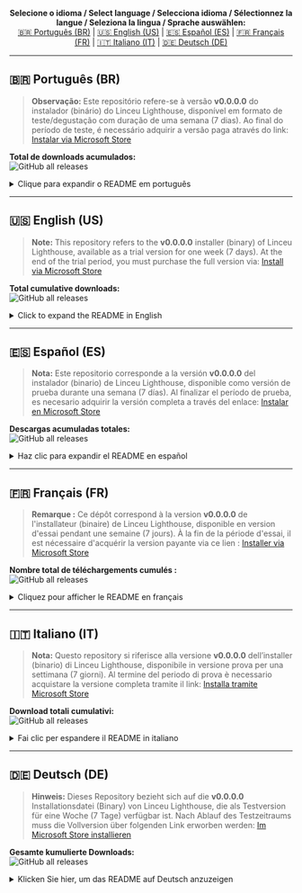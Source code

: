 <!-- Multilanguage README.md for Linceu_Lighthouse -->

<p align="center">
  <b>Selecione o idioma / Select language / Selecciona idioma / Sélectionnez la langue / Seleziona la lingua / Sprache auswählen:</b><br>
  <a href="#ptbr">🇧🇷 Português (BR)</a> |
  <a href="#enus">🇺🇸 English (US)</a> |
  <a href="#eses">🇪🇸 Español (ES)</a> |
  <a href="#frfr">🇫🇷 Français (FR)</a> |
  <a href="#itit">🇮🇹 Italiano (IT)</a> |
  <a href="#dede">🇩🇪 Deutsch (DE)</a>
</p>

---

<h2 id="ptbr">🇧🇷 Português (BR)</h2>

> **Observação:** Este repositório refere-se à versão **v0.0.0.0** do instalador (binário) do Linceu Lighthouse, disponível em formato de teste/degustação com duração de uma semana (7 dias). Ao final do período de teste, é necessário adquirir a versão paga através do link: [Instalar via Microsoft Store](https://apps.microsoft.com/detail/9NN8Z5Z700TM)

**Total de downloads acumulados:**  
![GitHub all releases](https://img.shields.io/github/downloads/fernandoncidade/Linceu_Lighthouse/total?label=Downloads%20totais%20(Linceu%20Lighthouse))

<details>
<summary>Clique para expandir o README em português</summary>

<p align="center">
  <img src="https://github.com/fernandoncidade/Linceu_Lighthouse/blob/main/assets/LISTAGEM/Portugues/Captura%20de%20tela%202025-08-04%20040204.png" alt="Linceu Lighthouse - Português" width="320">
  <img src="https://github.com/fernandoncidade/Linceu_Lighthouse/blob/main/assets/LISTAGEM/Portugues/Captura%20de%20tela%202025-08-04%20040254.png" alt="Linceu Lighthouse - Português" width="320">
  <img src="https://github.com/fernandoncidade/Linceu_Lighthouse/blob/main/assets/LISTAGEM/Portugues/Captura%20de%20tela%202025-08-04%20042554.png" alt="Linceu Lighthouse - Português" width="320">
  <img src="https://github.com/fernandoncidade/Linceu_Lighthouse/blob/main/assets/LISTAGEM/Portugues/Captura%20de%20tela%202025-08-04%20042731.png" alt="Linceu Lighthouse - Português" width="320">
  <img src="https://github.com/fernandoncidade/Linceu_Lighthouse/blob/main/assets/LISTAGEM/Portugues/Captura%20de%20tela%202025-08-04%20042821.png" alt="Linceu Lighthouse - Português" width="320">
  <img src="https://github.com/fernandoncidade/Linceu_Lighthouse/blob/main/assets/LISTAGEM/Portugues/Captura%20de%20tela%202025-08-04%20042900.png" alt="Linceu Lighthouse - Português" width="320">
</p>

Projeto: LINCEU LIGHTHOUSE  
Versão: v0.0.0.0  
Autores: Fernando Nillsson Cidade  

Descrição: Visibilidade e Controle sobre Seus Arquivos

Linceu Lighthouse é uma ferramenta de monitoramento que aplica os princípios de Integridade de Arquivos (File Integrity Monitoring - FIM) para fornecer um registro detalhado e transparente de todas as atividades em seus diretórios mais importantes.

Em vez de interpretar a intenção por trás de uma mudança, seu foco é registrar factualmente cada operação—criação, modificação, exclusão e renomeação — dando a você controle e conhecimento total sobre o que acontece.

Principais Casos de Uso

O Linceu Lighthouse oferece a visibilidade necessária para diversos cenários práticos:

- Auditoria de Atividades em Pastas: Ideal para ambientes onde múltiplos usuários ou processos acessam os mesmos diretórios. Saiba exatamente quando um arquivo foi modificado, quem o renomeou ou por que um documento foi excluído.
- Controle de Versões e Projetos: Monitore pastas de projetos para entender o fluxo de trabalho. Veja o histórico de alterações em códigos-fonte, documentos de design ou outros materiais, ajudando a evitar perdas acidentais ou alterações não autorizadas.
- Organização e Limpeza de Arquivos: Identifique arquivos temporários, duplicados ou que não são modificados há muito tempo. Use os relatórios para tomar decisões informadas sobre o que arquivar, mover ou excluir, mantendo seus diretórios enxutos e organizados.
- Investigação de Eventos Específicos: Se um arquivo importante desaparece ou um projeto para de funcionar, o Linceu Lighthouse fornece o histórico cronológico de eventos para ajudar você a rastrear a causa raiz do problema.

Como o Linceu Lighthouse Funciona?

O processo é direto e focado em fornecer dados claros para sua análise:

1. Estabelecimento da Linha de Base (Baseline): Ao iniciar o monitoramento de um diretório, o Linceu Lighthouse realiza um escaneamento completo para criar um "snapshot" inicial do estado de todos os arquivos e pastas.
2. Monitoramento Contínuo: A partir da linha de base, a ferramenta monitora em tempo real e registra cada evento de criação, modificação, exclusão, movimentação ou renomeação que ocorre no diretório.
3. Análise e Relatório: Qualquer desvio da linha de base é imediatamente listado na interface gráfica. A partir daí, você tem total poder para analisar o que aconteceu, utilizando as ferramentas que o software oferece.

Ferramentas de Análise à sua Disposição

Para transformar o grande volume de dados de monitoramento em informação útil, o Linceu Lighthouse oferece:

- Filtros Avançados: Não se perca em meio a milhares de eventos. Isole rapidamente o que importa, filtrando por tipo de operação (ex: ver apenas arquivos excluídos), por data, por extensão (.docx, .jpg), ou por usuário.
- Visualização de Estatísticas: Transforme dados brutos em insights visuais. Com gráficos intuitivos, você pode entender padrões de atividade, como os horários de pico de modificações, os tipos de arquivos mais alterados, e muito mais.
- Exportação Flexível de Dados: Crie um registro permanente e auditável. Exporte os logs de monitoramento para diversos formatos (Excel, CSV, JSON, XML), seja para arquivamento, para compartilhar com sua equipe, ou para importar em outros sistemas.

---

MANUAL DE UTILIZAÇÃO RÁPIDO:

Como usar:
1. Execute o aplicativo para iniciar a interface gráfica.
2. Selecione um diretório para monitorar.
3. Utilize os botões e menus para iniciar/parar o monitoramento, aplicar filtros, exportar dados e visualizar estatísticas.

MANUAL DE UTILIZAÇÃO DETALHADO:

Requisitos do Sistema:
    - Sistema Operacional: Windows 10 ou superior.

Instalação:
    - Instale o arquivo executável do programa, siga as instruções do instalador e execute o programa.

Configuração Inicial:
    - A interface será exibida com a tabela de monitoramento vazia.
    - O idioma padrão será selecionado de acordo com a configuração do sistema.
    - Observe a barra lateral esquerda para acessar as funções principais.

Monitoramento de Diretórios:
    1. Selecionar um Diretório:
       - Clique no botão "Selecionar Diretório" ou selecione "Arquivo → Selecionar Diretório"
       - O caminho do diretório selecionado será exibido acima da tabela

    2. Iniciar/Parar Monitoramento:
       - Clique no botão "Iniciar/Parar" ou selecione "Arquivo → Iniciar/Parar"
       - Um escaneamento inicial do diretório será realizado com barra de progresso
       - Para interromper o monitoramento, clique novamente no mesmo botão

Interface Principal:
    - Barra de Menu: Acesso a todas as funções do programa
    - Barra Lateral: Botões de ações rápidas
    - Rótulo de Diretório: Exibe o diretório monitorado
    - Rótulo de Resultado: Mostra o status atual da operação
    - Tabela de Dados: Exibe todos os eventos de monitoramento
    - Barra de Progresso: Visível durante operações de longa duração

    Campos padrão da tabela:
    - Tipo de Operação: Adicionado, Excluído, Modificado, Renomeado ou Movido
    - Nome: Nome do arquivo
    - Diretório Anterior: Local original do arquivo (quando aplicável)
    - Diretório Atual: Local atual do arquivo
    - Data de Criação: Data em que o arquivo foi criado
    - Data de Modificação: Data da última modificação
    - Tipo: Tipo/extensão do arquivo

Filtros e Pesquisa:
    1. Filtros Rápidos:
       - No menu "Configurações → Filtros", marque/desmarque tipos de operações
         (Movido, Renomeado, Adicionado, Excluído, Modificado)

    2. Filtros Avançados:
       - Acesse "Configurações → Filtros → Filtros Avançados"
       - Filtro de Operação: Selecione tipos de operações a visualizar
       - Pesquisa: Busca por texto em nome e diretórios
       - Filtro por Extensão: Filtre por tipos específicos de arquivo
       - Filtro de Data: Defina o período para os eventos
       - Use o botão de calendário para seleção de datas
       - "Limpar Filtros" reseta todas as configurações

Visualização de Estatísticas:
    - Acesse pelo botão "Estatísticas" ou "Arquivo → Estatísticas"
    - Gráficos disponíveis:
      * Distribuição de Operações: Proporção de cada tipo de operação
      * Top 10 Tipos de Arquivo: Tipos de arquivo mais comuns
      * Timeline de Operações: Linha do tempo de eventos
      * Mapa de Árvore: Visualização de tamanho por tipos
      * Distribuição por Hora: Horários com mais operações
      * Análise de Pareto: Frequência e percentual acumulado
      * Operações por Dia: Operações agrupadas por data
    - Salvar gráficos: Clique em "Salvar Todos" e selecione destino

Exportação de Dados:
    - Clique em "Salvar Como" ou "Arquivo → Salvar Como"
    - Formatos disponíveis:
      * Excel (.xlsx)
      * CSV (.csv)
      * Texto (.txt)
      * JSON (.json)
      * XML (.xml)
      * Banco de Dados (.db)
    - Para exportações futuras do mesmo conjunto, use "Arquivo → Salvar"

Configuração de Colunas:
    - Acesse "Configurações → Configurar Colunas"
    - Marque/desmarque colunas desejadas na tabela:
      (Tipo de Operação, Nome, Diretório Anterior, Diretório Atual, etc.)
    - Alterações são aplicadas imediatamente
    - Restauração padrão: "Configurações → Configurar Colunas → Resetar Colunas"

Alteração de Idioma:
    - Acesse "Opções → Idioma" e selecione o idioma desejado
    - O programa será reiniciado com o novo idioma após confirmação

Resolução de Problemas:
    1. Monitoramento não inicia:
        - Verifique permissões de acesso ao diretório
        - Certifique-se que não há outro programa monitorando o mesmo diretório
        - Reinicie o aplicativo

    2. Eventos não aparecem:
        - Verifique se o monitoramento está ativo
        - Confira se os filtros não estão ocultando eventos
        - Teste modificando um arquivo manualmente

    3. Alto consumo de recursos:
        - Evite monitorar diretórios de sistema ou com milhares de arquivos
        - Monitore subdiretórios específicos em vez de diretórios raiz

    4. Erros nas estatísticas:
        - Certifique-se que há eventos suficientes para gerar gráficos
        - Verifique se todas as bibliotecas estão corretamente instaladas

Autores:
- Fernando Nillsson Cidade

</details>

---

<h2 id="enus">🇺🇸 English (US)</h2>

> **Note:** This repository refers to the **v0.0.0.0** installer (binary) of Linceu Lighthouse, available as a trial version for one week (7 days). At the end of the trial period, you must purchase the full version via: [Install via Microsoft Store](https://apps.microsoft.com/detail/9NN8Z5Z700TM)

**Total cumulative downloads:**  
![GitHub all releases](https://img.shields.io/github/downloads/fernandoncidade/Linceu_Lighthouse/total?label=Total%20Downloads%20(Linceu%20Lighthouse))

<details>
<summary>Click to expand the README in English</summary>

<p align="center">
  <img src="https://github.com/fernandoncidade/Linceu_Lighthouse/blob/main/assets/LISTAGEM/Ingles/Captura%20de%20tela%202025-08-04%20004933.png" alt="Linceu Lighthouse - English" width="320">
  <img src="https://github.com/fernandoncidade/Linceu_Lighthouse/blob/main/assets/LISTAGEM/Ingles/Captura%20de%20tela%202025-08-04%20005555.png" alt="Linceu Lighthouse - English" width="320">
  <img src="https://github.com/fernandoncidade/Linceu_Lighthouse/blob/main/assets/LISTAGEM/Ingles/Captura%20de%20tela%202025-08-04%20005741.png" alt="Linceu Lighthouse - English" width="320">
  <img src="https://github.com/fernandoncidade/Linceu_Lighthouse/blob/main/assets/LISTAGEM/Ingles/Captura%20de%20tela%202025-08-04%20010015.png" alt="Linceu Lighthouse - English" width="320">
  <img src="https://github.com/fernandoncidade/Linceu_Lighthouse/blob/main/assets/LISTAGEM/Ingles/Captura%20de%20tela%202025-08-04%20010046.png" alt="Linceu Lighthouse - English" width="320">
  <img src="https://github.com/fernandoncidade/Linceu_Lighthouse/blob/main/assets/LISTAGEM/Ingles/Captura%20de%20tela%202025-08-04%20010135.png" alt="Linceu Lighthouse - English" width="320">
</p>

Project: LINCEU LIGHTHOUSE  
Version: v0.0.0.0  
Authors: Fernando Nillsson Cidade  

Description: Visibility and Control Over Your Files

Linceu Lighthouse is a monitoring tool that applies the principles of File Integrity Monitoring (FIM) to provide a detailed and transparent log of all activities in your most important directories.

Instead of interpreting the intent behind a change, its focus is to factually record every operation—creation, modification, deletion, and renaming—giving you total control and knowledge of what happens.

Main Use Cases

Linceu Lighthouse provides the necessary visibility for various practical scenarios:

- Auditing Folder Activities: Ideal for environments where multiple users or processes access the same directories. Know exactly when a file was modified, who renamed it, or why a document was deleted.
- Version and Project Control: Monitor project folders to understand the workflow. View the history of changes in source code, design documents, or other materials, helping to prevent accidental losses or unauthorized changes.
- File Organization and Cleanup: Identify temporary, duplicate, or long-unmodified files. Use the reports to make informed decisions about what to archive, move, or delete, keeping your directories lean and organized.
- Investigating Specific Events: If an important file disappears or a project stops working, Linceu Lighthouse provides a chronological history of events to help you trace the root cause of the problem.

How Linceu Lighthouse Works

The process is straightforward and focused on providing clear data for your analysis:

1. Establishing the Baseline: When starting to monitor a directory, Linceu Lighthouse performs a full scan to create an initial "snapshot," or baseline, of the state of all files and folders.
2. Continuous Monitoring: From the baseline, the tool monitors in real-time and records every creation, modification, deletion, move, or renaming event that occurs in the directory.
3. Analysis and Reporting: Any deviation from the baseline is immediately listed in the graphical interface. From there, you have full power to analyze what happened, using the tools the software offers.

Analysis Tools at Your Disposal

To transform the large volume of monitoring data into useful information, Linceu Lighthouse offers:

- Advanced Filters: Don't get lost among thousands of events. Quickly isolate what matters by filtering by operation type (e.g., view only deleted files), by date, by extension (.docx, .jpg), or by user.
- Statistics Visualization: Turn raw data into visual insights. With intuitive charts, you can understand activity patterns, such as peak modification times, the most frequently changed file types, and more.
- Flexible Data Export: Create a permanent and auditable record. Export monitoring logs to various formats (Excel, CSV, JSON, XML), whether for archiving, sharing with your team, or importing into other systems.

---

QUICK USE MANUAL:

How to use:
1. Run the application to start the graphical interface.
2. Select a directory to monitor.
3. Use the buttons and menus to start/stop monitoring, apply filters, export data, and view statistics.

DETAILED USER MANUAL:

System Requirements:
    - Operating System: Windows 10 or higher.

Installation:
    - Install the program's executable file, follow the installer's instructions, and run the program.

Initial Setup:
    - The interface will be displayed with an empty monitoring table.
    - The default language will be selected according to the system settings.
    - Note the left sidebar to access the main functions.

Directory Monitoring:
    1. Select a Directory:
       - Click the "Select Directory" button or select "File → Select Directory"
       - The path of the selected directory will be displayed above the table

    2. Start/Stop Monitoring:
       - Click the "Start/Stop" button or select "File → Start/Stop"
       - An initial scan of the directory will be performed with a progress bar
       - To stop monitoring, click the same button again

Main Interface:
    - Menu Bar: Access to all program functions
    - Sidebar: Quick action buttons
    - Directory Label: Displays the monitored directory
    - Result Label: Shows the current status of the operation
    - Data Table: Displays all monitoring events
    - Progress Bar: Visible during long-running operations

    Default table fields:
    - Operation Type: Added, Deleted, Modified, Renamed, or Moved
    - Name: File name
    - Previous Directory: Original location of the file (when applicable)
    - Current Directory: Current location of the file
    - Creation Date: Date the file was created
    - Modification Date: Date of the last modification
    - Type: File type/extension

Filters and Search:
    1. Quick Filters:
       - In the "Settings → Filters" menu, check/uncheck operation types
         (Moved, Renamed, Added, Deleted, Modified)

    2. Advanced Filters:
       - Access "Settings → Filters → Advanced Filters"
       - Operation Filter: Select operation types to view
       - Search: Search for text in names and directories
       - Extension Filter: Filter by specific file types
       - Date Filter: Define the period for events
       - Use the calendar button for date selection
       - "Clear Filters" resets all settings

Statistics Visualization:
    - Access via the "Statistics" button or "File → Statistics"
    - Available charts:
      * Operation Distribution: Proportion of each operation type
      * Top 10 File Types: Most common file types
      * Operation Timeline: Timeline of events
      * Tree Map: Size visualization by types
      * Distribution by Hour: Times with the most operations
      * Pareto Analysis: Frequency and cumulative percentage
      * Operations by Day: Operations grouped by date
    - Save charts: Click "Save All" and select a destination

Data Export:
    - Click "Save As" or "File → Save As"
    - Available formats:
      * Excel (.xlsx)
      * CSV (.csv)
      * Text (.txt)
      * JSON (.json)
      * XML (.xml)
      * Database (.db)
    - For future exports of the same set, use "File → Save"

Column Configuration:
    - Access "Settings → Configure Columns"
    - Check/uncheck desired columns in the table:
      (Operation Type, Name, Previous Directory, Current Directory, etc.)
    - Changes are applied immediately
    - Default restoration: "Settings → Configure Columns → Reset Columns"

Language Change:
    - Access "Options → Language" and select the desired language
    - The program will restart with the new language after confirmation

Troubleshooting:
    1. Monitoring does not start:
        - Check directory access permissions
        - Make sure no other program is monitoring the same directory
        - Restart the application

    2. Events do not appear:
        - Check if monitoring is active
        - Check if filters are not hiding events
        - Test by manually modifying a file

    3. High resource consumption:
        - Avoid monitoring system directories or those with thousands of files
        - Monitor specific subdirectories instead of root directories

    4. Errors in statistics:
        - Ensure there are enough events to generate charts
        - Check if all libraries are correctly installed

Authors:
- Fernando Nillsson Cidade

</details>

---

<h2 id="eses">🇪🇸 Español (ES)</h2>

> **Nota:** Este repositorio corresponde a la versión **v0.0.0.0** del instalador (binario) de Linceu Lighthouse, disponible como versión de prueba durante una semana (7 días). Al finalizar el período de prueba, es necesario adquirir la versión completa a través del enlace: [Instalar en Microsoft Store](https://apps.microsoft.com/detail/9NN8Z5Z700TM)

**Descargas acumuladas totales:**  
![GitHub all releases](https://img.shields.io/github/downloads/fernandoncidade/Linceu_Lighthouse/total?label=Descargas%20totales%20(Linceu%20Lighthouse))

<details>
<summary>Haz clic para expandir el README en español</summary>

<p align="center">
  <img src="https://github.com/fernandoncidade/Linceu_Lighthouse/blob/main/assets/LISTAGEM/Espanhol/Captura%20de%20tela%202025-08-04%20040431.png" alt="Linceu Lighthouse - Español" width="320">
  <img src="https://github.com/fernandoncidade/Linceu_Lighthouse/blob/main/assets/LISTAGEM/Espanhol/Captura%20de%20tela%202025-08-04%20040505.png" alt="Linceu Lighthouse - Español" width="320">
  <img src="https://github.com/fernandoncidade/Linceu_Lighthouse/blob/main/assets/LISTAGEM/Espanhol/Captura%20de%20tela%202025-08-04%20042253.png" alt="Linceu Lighthouse - Español" width="320">
  <img src="https://github.com/fernandoncidade/Linceu_Lighthouse/blob/main/assets/LISTAGEM/Espanhol/Captura%20de%20tela%202025-08-04%20043724.png" alt="Linceu Lighthouse - Español" width="320">
  <img src="https://github.com/fernandoncidade/Linceu_Lighthouse/blob/main/assets/LISTAGEM/Espanhol/Captura%20de%20tela%202025-08-04%20043749.png" alt="Linceu Lighthouse - Español" width="320">
  <img src="https://github.com/fernandoncidade/Linceu_Lighthouse/blob/main/assets/LISTAGEM/Espanhol/Captura%20de%20tela%202025-08-04%20043830.png" alt="Linceu Lighthouse - Español" width="320">
</p>

Proyecto: LINCEU LIGHTHOUSE  
Versión: v0.0.0.0  
Autores: Fernando Nillsson Cidade  

Descripción: Visibilidad y Control sobre Sus Archivos

Linceu Lighthouse es una herramienta de monitoreo que aplica los principios de Monitoreo de Integridad de Archivos (File Integrity Monitoring - FIM) para proporcionar un registro detallado y transparente de todas las actividades en sus directorios más importantes.

En lugar de interpretar la intención detrás de un cambio, su enfoque es registrar objetivamente cada operación—creación, modificación, eliminación y renombrado—, dándole control y conocimiento total sobre lo que sucede.

Principales Casos de Uso

Linceu Lighthouse ofrece la visibilidad necesaria para diversos escenarios prácticos:

- Auditoría de Actividades en Carpetas: Ideal para entornos donde múltiples usuarios o procesos acceden a los mismos directorios. Sepa exactamente cuándo se modificó un archivo, quién lo renombró o por qué se eliminó un documento.
- Control de Versiones y Proyectos: Monitoree carpetas de proyectos para entender el flujo de trabajo. Vea el historial de cambios en códigos fuente, documentos de diseño u otros materiales, ayudando a evitar pérdidas accidentales o cambios no autorizados.
- Organización y Limpieza de Archivos: Identifique archivos temporales, duplicados o que no se han modificado en mucho tiempo. Utilice los informes para tomar decisiones informadas sobre qué archivar, mover o eliminar, manteniendo sus directorios organizados.
- Investigación de Eventos Específicos: Si un archivo importante desaparece o un proyecto deja de funcionar, Linceu Lighthouse proporciona el historial cronológico de eventos para ayudarle a rastrear la causa raíz del problema.

¿Cómo Funciona Linceu Lighthouse?

El proceso es directo y se centra en proporcionar datos claros para su análisis:

1. Establecimiento de la Línea Base (Baseline): Al iniciar el monitoreo de un directorio, Linceu Lighthouse realiza un escaneo completo para crear una "instantánea" inicial, o línea base, del estado de todos los archivos y carpetas.
2. Monitoreo Continuo: A partir de la línea base, la herramienta monitorea en tiempo real y registra cada evento de creación, modificación, eliminación, movimiento o renombrado que ocurre en el directorio.
3. Análisis e Informe: Cualquier desviación de la línea base se lista inmediatamente en la interfaz gráfica. A partir de ahí, usted tiene todo el poder para analizar lo que sucedió, utilizando las herramientas que el software ofrece.

Herramientas de Análisis a su Disposición

Para transformar el gran volumen de datos de monitoreo en información útil, Linceu Lighthouse ofrece:

- Filtros Avanzados: No se pierda entre miles de eventos. Aísle rápidamente lo que importa filtrando por tipo de operación (ej: ver solo archivos eliminados), por fecha, por extensión (.docx, .jpg), o por usuario.
- Visualización de Estadísticas: Convierta datos brutos en insights visuales. Con gráficos intuitivos, puede comprender patrones de actividad, como las horas pico de modificaciones, los tipos de archivos más alterados, y más.
- Exportación Flexible de Datos: Cree un registro permanente y auditable. Exporte los registros de monitoreo a diversos formatos (Excel, CSV, JSON, XML), ya sea para archivar, compartir con su equipo, o importar en otros sistemas.

---

MANUAL DE USO RÁPIDO:

Cómo usar:
1. Ejecute la aplicación para iniciar la interfaz gráfica.
2. Seleccione un directorio para monitorear.
3. Utilice los botones y menús para iniciar/detener el monitoreo, aplicar filtros, exportar datos y ver estadísticas.

MANUAL DE USO DETALLADO:

Requisitos del Sistema:
    - Sistema Operativo: Windows 10 o superior.

Instalación:
    - Instale el archivo ejecutable del programa, siga las instrucciones del instalador y ejecute el programa.

Configuración Inicial:
    - La interfaz se mostrará con la tabla de monitoreo vacía.
    - El idioma predeterminado se seleccionará según la configuración del sistema.
    - Observe la barra lateral izquierda para acceder a las funciones principales.

Monitoreo de Directorios:
    1. Seleccionar un Directorio:
       - Haga clic en el botón "Seleccionar Directorio" o seleccione "Archivo → Seleccionar Directorio"
       - La ruta del directorio seleccionado se mostrará encima de la tabla

    2. Iniciar/Detener Monitoreo:
       - Haga clic en el botón "Iniciar/Detener" o seleccione "Archivo → Iniciar/Detener"
       - Se realizará un escaneo inicial del directorio con una barra de progreso
       - Para detener el monitoreo, haga clic nuevamente en el mismo botón

Interfaz Principal:
    - Barra de Menú: Acceso a todas las funciones del programa
    - Barra Lateral: Botones de acción rápida
    - Etiqueta de Directorio: Muestra el directorio monitoreado
    - Etiqueta de Resultado: Muestra el estado actual de la operación
    - Tabla de Datos: Muestra todos los eventos de monitoreo
    - Barra de Progreso: Visible durante operaciones de larga duración

    Campos predeterminados de la tabla:
    - Tipo de Operación: Agregado, Eliminado, Modificado, Renombrado o Movido
    - Nombre: Nombre del archivo
    - Directorio Anterior: Ubicación original del archivo (cuando corresponda)
    - Directorio Actual: Ubicación actual del archivo
    - Fecha de Creación: Fecha en que se creó el archivo
    - Fecha de Modificación: Fecha de la última modificación
    - Tipo: Tipo/extensión del archivo

Filtros y Búsqueda:
    1. Filtros Rápidos:
       - En el menú "Configuración → Filtros", marque/desmarque tipos de operaciones
         (Movido, Renombrado, Agregado, Eliminado, Modificado)

    2. Filtros Avanzados:
       - Acceda a "Configuración → Filtros → Filtros Avanzados"
       - Filtro de Operación: Seleccione tipos de operaciones a visualizar
       - Búsqueda: Busca texto en nombres y directorios
       - Filtro por Extensión: Filtre por tipos de archivo específicos
       - Filtro de Fecha: Defina el período para los eventos
       - Use el botón de calendario para la selección de fechas
       - "Limpiar Filtros" restablece todas las configuraciones

Visualización de Estadísticas:
    - Acceda mediante el botón "Estadísticas" o "Archivo → Estadísticas"
    - Gráficos disponibles:
      * Distribución de Operaciones: Proporción de cada tipo de operación
      * Top 10 Tipos de Archivo: Tipos de archivo más comunes
      * Línea de Tiempo de Operaciones: Cronología de eventos
      * Mapa de Árbol: Visualización de tamaño por tipos
      * Distribución por Hora: Horas con más operaciones
      * Análisis de Pareto: Frecuencia y porcentaje acumulado
      * Operaciones por Día: Operaciones agrupadas por fecha
    - Guardar gráficos: Haga clic en "Guardar Todos" y seleccione un destino

Exportación de Datos:
    - Haga clic en "Guardar Como" o "Archivo → Guardar Como"
    - Formatos disponibles:
      * Excel (.xlsx)
      * CSV (.csv)
      * Texto (.txt)
      * JSON (.json)
      * XML (.xml)
      * Base de Datos (.db)
    - Para futuras exportaciones del mismo conjunto, use "Archivo → Guardar"

Configuración de Columnas:
    - Acceda a "Configuración → Configurar Columnas"
    - Marque/desmarque las columnas deseadas en la tabla:
      (Tipo de Operación, Nombre, Directorio Anterior, Directorio Actual, etc.)
    - Los cambios se aplican de inmediato
    - Restauración predeterminada: "Configuración → Configurar Columnas → Restablecer Columnas"

Cambio de Idioma:
    - Acceda a "Opciones → Idioma" y seleccione el idioma deseado
    - El programa se reiniciará con el nuevo idioma después de la confirmación

Solución de Problemas:
    1. El monitoreo no se inicia:
        - Verifique los permisos de acceso al directorio
        - Asegúrese de que ningún otro programa esté monitoreando el mismo directorio
        - Reinicie la aplicación

    2. Los eventos no aparecen:
        - Verifique si el monitoreo está activo
        - Verifique si los filtros no están ocultando eventos
        - Pruebe modificando un archivo manualmente

    3. Alto consumo de recursos:
        - Evite monitorear directorios del sistema o con miles de archivos
        - Monitoree subdirectorios específicos en lugar de directorios raíz

    4. Errores en las estadísticas:
        - Asegúrese de que haya suficientes eventos para generar gráficos
        - Verifique si todas las bibliotecas están instaladas correctamente

Autores:
- Fernando Nillsson Cidade

</details>

---

<h2 id="frfr">🇫🇷 Français (FR)</h2>

> **Remarque :** Ce dépôt correspond à la version **v0.0.0.0** de l'installateur (binaire) de Linceu Lighthouse, disponible en version d'essai pendant une semaine (7 jours). À la fin de la période d'essai, il est nécessaire d'acquérir la version payante via ce lien : [Installer via Microsoft Store](https://apps.microsoft.com/detail/9NN8Z5Z700TM)

**Nombre total de téléchargements cumulés :**  
![GitHub all releases](https://img.shields.io/github/downloads/fernandoncidade/Linceu_Lighthouse/total?label=Total%20t%C3%A9l%C3%A9chargements%20(Linceu%20Lighthouse))

<details>
<summary>Cliquez pour afficher le README en français</summary>

<p align="center">
  <img src="https://github.com/fernandoncidade/Linceu_Lighthouse/blob/main/assets/LISTAGEM/Frances/Captura%20de%20tela%202025-08-04%20040608.png" alt="Linceu Lighthouse - Français" width="320">
  <img src="https://github.com/fernandoncidade/Linceu_Lighthouse/blob/main/assets/LISTAGEM/Frances/Captura%20de%20tela%202025-08-04%20040631.png" alt="Linceu Lighthouse - Français" width="320">
  <img src="https://github.com/fernandoncidade/Linceu_Lighthouse/blob/main/assets/LISTAGEM/Frances/Captura%20de%20tela%202025-08-04%20042006.png" alt="Linceu Lighthouse - Français" width="320">
  <img src="https://github.com/fernandoncidade/Linceu_Lighthouse/blob/main/assets/LISTAGEM/Frances/Captura%20de%20tela%202025-08-04%20044556.png" alt="Linceu Lighthouse - Français" width="320">
  <img src="https://github.com/fernandoncidade/Linceu_Lighthouse/blob/main/assets/LISTAGEM/Frances/Captura%20de%20tela%202025-08-04%20044618.png" alt="Linceu Lighthouse - Français" width="320">
  <img src="https://github.com/fernandoncidade/Linceu_Lighthouse/blob/main/assets/LISTAGEM/Frances/Captura%20de%20tela%202025-08-04%20044651.png" alt="Linceu Lighthouse - Français" width="320">
</p>

Projet : LINCEU LIGHTHOUSE  
Version : v0.0.0.0  
Auteurs : Fernando Nillsson Cidade  

Description : Visibilité et Contrôle sur Vos Fichiers

Linceu Lighthouse est un outil de surveillance qui applique les principes de la Surveillance de l'Intégrité des Fichiers (File Integrity Monitoring - FIM) pour fournir un journal détaillé et transparent de toutes les activités dans vos répertoires les plus importants.

Plutôt que d'interpréter l'intention derrière un changement, son objectif est d'enregistrer factuellement chaque opération — création, modification, suppression et renommage — vous donnant contrôle et connaissance totale de ce qui se passe.

Principaux Cas d'Utilisation

Linceu Lighthouse offre la visibilité nécessaire pour divers scénarios pratiques :

- Audit des Activités dans les Dossiers : Idéal pour les environnements où plusieurs utilisateurs ou processus accèdent aux mêmes répertoires. Sachez exactement quand un fichier a été modifié, qui l'a renommé ou pourquoi un document a été supprimé.
- Contrôle de Versions et de Projets : Surveillez les dossiers de projet pour comprendre le flux de travail. Consultez l'historique des modifications des codes sources, des documents de conception ou d'autres matériaux, aidant à éviter les pertes accidentelles ou les modifications non autorisées.
- Organisation et Nettoyage de Fichiers : Identifiez les fichiers temporaires, les doublons ou ceux qui n'ont pas été modifiés depuis longtemps. Utilisez les rapports pour prendre des décisions éclairées sur ce qu'il faut archiver, déplacer ou supprimer, en gardant vos répertoires organisés.
- Enquête sur des Événements Spécifiques : Si un fichier important disparaît ou qu'un projet cesse de fonctionner, Linceu Lighthouse fournit l'historique chronologique des événements pour vous aider à retracer la cause du problème.

Comment Fonctionne Linceu Lighthouse ?

Le processus est direct et axé sur la fourniture de données claires pour votre analyse :

1. Établissement de la Ligne de Base (Baseline) : En commençant la surveillance d'un répertoire, Linceu Lighthouse effectue une analyse complète pour créer un « instantané » initial, ou ligne de base, de l'état de tous les fichiers et dossiers.
2. Surveillance Continue : À partir de la ligne de base, l'outil surveille en temps réel et enregistre chaque événement de création, modification, suppression, déplacement ou renommage qui se produit dans le répertoire.
3. Analyse et Rapport : Tout écart par rapport à la ligne de base est immédiatement listé dans l'interface graphique. À partir de là, vous avez tout le pouvoir d'analyser ce qui s'est passé, en utilisant les outils que le logiciel propose.

Outils d'Analyse à Votre Disposition

Pour transformer le grand volume de données de surveillance en informations utiles, Linceu Lighthouse propose :

- Filtres Avancés : Ne vous perdez pas parmi des milliers d'événements. Isolez rapidement ce qui est important en filtrant par type d'opération (ex : voir uniquement les fichiers supprimés), par date, par extension (.docx, .jpg), ou par utilisateur.
- Visualisation de Statistiques : Transformez les données brutes en informations visuelles. Avec des graphiques intuitifs, vous pouvez comprendre les modèles d'activité, comme les heures de pointe de modifications, les types de fichiers les plus modifiés, et plus encore.
- Exportation Flexible de Données : Créez un enregistrement permanent et auditable. Exportez les journaux de surveillance vers divers formats (Excel, CSV, JSON, XML), que ce soit pour l'archivage, le partage avec votre équipe ou l'importation dans d'autres systèmes.

---

MANUEL D'UTILISATION RAPIDE :

Comment utiliser :
1. Exécutez l'application pour lancer l'interface graphique.
2. Sélectionnez un répertoire à surveiller.
3. Utilisez les boutons et les menus pour démarrer/arrêter la surveillance, appliquer des filtres, exporter des données et afficher des statistiques.

MANUEL D'UTILISATION DÉTAILLÉ :

Configuration Requise :
    - Système d'exploitation : Windows 10 ou supérieur.

Installation :
    - Installez le fichier exécutable du programme, suivez les instructions de l'installateur et exécutez le programme.

Configuration Initiale :
    - L'interface s'affichera avec un tableau de surveillance vide.
    - La langue par défaut sera sélectionnée en fonction des paramètres du système.
    - Observez la barre latérale gauche pour accéder aux fonctions principales.

Surveillance des Répertoires :
    1. Sélectionner un Répertoire :
       - Cliquez sur le bouton "Sélectionner un répertoire" ou sélectionnez "Fichier → Sélectionner un répertoire"
       - Le chemin du répertoire sélectionné s'affichera au-dessus du tableau

    2. Démarrer/Arrêter la Surveillance :
       - Cliquez sur le bouton "Démarrer/Arrêter" ou sélectionnez "Fichier → Démarrer/Arrêter"
       - Une analyse initiale du répertoire sera effectuée avec une barre de progression
       - Pour arrêter la surveillance, cliquez à nouveau sur le même bouton

Interface Principale :
    - Barre de Menus : Accès à toutes les fonctions du programme
    - Barre Latérale : Boutons d'action rapide
    - Étiquette de Répertoire : Affiche le répertoire surveillé
    - Étiquette de Résultat : Affiche l'état actuel de l'opération
    - Tableau de Données : Affiche tous les événements de surveillance
    - Barre de Progression : Visible lors des opérations de longue durée

    Champs par défaut du tableau :
    - Type d'Opération : Ajouté, Supprimé, Modifié, Renommé ou Déplacé
    - Nom : Nom du fichier
    - Répertoire Précédent : Emplacement d'origine du fichier (le cas échéant)
    - Répertoire Actuel : Emplacement actuel du fichier
    - Date de Création : Date de création du fichier
    - Date de Modification : Date de la dernière modification
    - Type : Type/extension du fichier

Filtres et Recherche :
    1. Filtres Rapides :
       - Dans le menu "Paramètres → Filtres", cochez/décochez les types d'opérations
         (Déplacé, Renommé, Ajouté, Supprimé, Modifié)

    2. Filtres Avancés :
       - Accédez à "Paramètres → Filtres → Filtres avancés"
       - Filtre d'Opération : Sélectionnez les types d'opérations à afficher
       - Recherche : Recherche de texte dans les noms et les répertoires
       - Filtre par Extension : Filtrez par types de fichiers spécifiques
       - Filtre par Date : Définissez la période pour les événements
       - Utilisez le bouton du calendrier pour la sélection des dates
       - "Effacer les filtres" réinitialise tous les paramètres

Visualisation des Statistiques :
    - Accédez via le bouton "Statistiques" ou "Fichier → Statistiques"
    - Graphiques disponibles :
      * Répartition des Opérations : Proportion de chaque type d'opération
      * Top 10 des Types de Fichiers : Types de fichiers les plus courants
      * Chronologie des Opérations : Chronologie des événements
      * Carte d'Arbre : Visualisation de la taille par types
      * Répartition par Heure : Heures avec le plus d'opérations
      * Analyse de Pareto : Fréquence et pourcentage cumulé
      * Opérations par Jour : Opérations groupées par date
    - Enregistrer les graphiques : Cliquez sur "Tout enregistrer" et sélectionnez une destination

Exportation de Données :
    - Cliquez sur "Enregistrer sous" ou "Fichier → Enregistrer sous"
    - Formats disponibles :
      * Excel (.xlsx)
      * CSV (.csv)
      * Texte (.txt)
      * JSON (.json)
      * XML (.xml)
      * Base de Données (.db)
    - Pour de futures exportations du même ensemble, utilisez "Fichier → Enregistrer"

Configuration des Colonnes :
    - Accédez à "Paramètres → Configurer les colonnes"
    - Cochez/décochez les colonnes souhaitées dans le tableau :
      (Type d'Opération, Nom, Répertoire Précédent, Répertoire Actuel, etc.)
    - Les modifications sont appliquées immédiatement
    - Restauration par défaut : "Paramètres → Configurer les colonnes → Réinitialiser les colonnes"

Changement de Langue :
    - Accédez à "Options → Langue" et sélectionnez la langue souhaitée
    - Le programme redémarrera avec la nouvelle langue après confirmation

Dépannage :
    1. La surveillance ne démarre pas :
        - Vérifiez les autorisations d'accès au répertoire
        - Assurez-vous qu'aucun autre programme ne surveille le même répertoire
        - Redémarrez l'application

    2. Les événements n'apparaissent pas :
        - Vérifiez si la surveillance est active
        - Vérifiez si les filtres ne masquent pas les événements
        - Testez en modifiant manuellement un fichier

    3. Consommation élevée de ressources :
        - Évitez de surveiller les répertoires système ou ceux contenant des milliers de fichiers
        - Surveillez des sous-répertoires spécifiques plutôt que des répertoires racine

    4. Erreurs dans les statistiques :
        - Assurez-vous qu'il y a suffisamment d'événements pour générer des graphiques
        - Vérifiez que toutes les bibliothèques sont correctement installées

Auteurs :
- Fernando Nillsson Cidade

---

<details>
<summary>Justification du Nom : Linceu Lighthouse</summary>

Le nom Linceu Lighthouse (Phare de Lyncée) n'a pas été choisi au hasard. Il incarne la fusion de deux puissants concepts de surveillance et d'orientation, reflétant avec précision l'essence et la mission de l'application.

La Vision de Lyncée : Voir l'Imperceptible

Dans la mythologie grecque, Lyncée était le veilleur des Argonautes, un héros doté d'une vision surhumaine. Sa capacité légendaire ne se limitait pas à voir à de grandes distances ; il pouvait également percevoir à travers les obstacles, détecter ce qui échappait aux regards ordinaires.

Tel le héros mythologique, Linceu Lighthouse possède une « vision » numérique inégalée. Il opère au cœur de votre système, surveillant un répertoire et ses sous-répertoires avec une acuité exceptionnelle, détectant chaque modification, déplacement ou suppression de fichier, même la plus subtile.

La Lumière du Phare (Lighthouse) : Transformer les Données en Clarté

Voir ne suffit pas ; il faut comprendre et naviguer en toute sécurité. C'est là qu'intervient le « Lighthouse » (Phare). Un phare ne se contente pas de voir l'obscurité ; il projette un puissant faisceau qui éclaire, guide et prévient le danger.

Linceu Lighthouse fait exactement cela avec les données qu'il collecte. Il ne se contente pas de rapporter une avalanche d'informations brutes. Il les illumine :

* Signalisation Claire : Chaque type d'opération est identifié par des couleurs distinctes, agissant comme la signature lumineuse d'un phare, permettant une identification immédiate de ce qui se passe.
* Focalisation et Orientation : Le système de filtrage avancé par type d'événement, date ou extension de fichier permet à l'utilisateur de focaliser le « faisceau lumineux » exactement là où il le souhaite.
* Vue Panoramique et Analyse : La capacité de générer des graphiques et des diagrammes statistiques et d'analyser plus de trente types de métadonnées transforme les données brutes en intelligence visuelle.
* Accessibilité Universelle : Tout comme la lumière d'un phare est un guide universel, notre système de traduction en six langues garantit que cette clarté et cette sécurité sont accessibles à tous les utilisateurs, partout dans le monde.

En résumé :

Linceu Lighthouse est la fusion parfaite de ces deux concepts. Il combine la vision pénétrante de Lyncée pour détecter chaque changement dans vos fichiers avec la lumière directrice d'un Phare pour transformer ces données en clarté, en sécurité et en action.

C'est votre gardien numérique, qui voit tout et illumine tout, offrant une surveillance continue, une intelligence des données et la clarté nécessaire pour maintenir l'intégrité et la sécurité de vos informations.

</details>

</details>

---

<h2 id="itit">🇮🇹 Italiano (IT)</h2>

> **Nota:** Questo repository si riferisce alla versione **v0.0.0.0** dell’installer (binario) di Linceu Lighthouse, disponibile in versione prova per una settimana (7 giorni). Al termine del periodo di prova è necessario acquistare la versione completa tramite il link: [Installa tramite Microsoft Store](https://apps.microsoft.com/detail/9NN8Z5Z700TM)

**Download totali cumulativi:**  
![GitHub all releases](https://img.shields.io/github/downloads/fernandoncidade/Linceu_Lighthouse/total?label=Download%20totali%20(Linceu%20Lighthouse))

<details>
<summary>Fai clic per espandere il README in italiano</summary>

<p align="center">
  <img src="https://github.com/fernandoncidade/Linceu_Lighthouse/blob/main/assets/LISTAGEM/Italiano/Captura%20de%20tela%202025-08-04%20040731.png" alt="Linceu Lighthouse - Italiano" width="320">
  <img src="https://github.com/fernandoncidade/Linceu_Lighthouse/blob/main/assets/LISTAGEM/Italiano/Captura%20de%20tela%202025-08-04%20040749.png" alt="Linceu Lighthouse - Italiano" width="320">
  <img src="https://github.com/fernandoncidade/Linceu_Lighthouse/blob/main/assets/LISTAGEM/Italiano/Captura%20de%20tela%202025-08-04%20041627.png" alt="Linceu Lighthouse - Italiano" width="320">
  <img src="https://github.com/fernandoncidade/Linceu_Lighthouse/blob/main/assets/LISTAGEM/Italiano/Captura%20de%20tela%202025-08-04%20045141.png" alt="Linceu Lighthouse - Italiano" width="320">
  <img src="https://github.com/fernandoncidade/Linceu_Lighthouse/blob/main/assets/LISTAGEM/Italiano/Captura%20de%20tela%202025-08-04%20045201.png" alt="Linceu Lighthouse - Italiano" width="320">
  <img src="https://github.com/fernandoncidade/Linceu_Lighthouse/blob/main/assets/LISTAGEM/Italiano/Captura%20de%20tela%202025-08-04%20045239.png" alt="Linceu Lighthouse - Italiano" width="320">
</p>

Progetto: LINCEU LIGHTHOUSE  
Versione: v0.0.0.0  
Autori: Fernando Nillsson Cidade  

Descrizione: Visibilità e Controllo sui Tuoi File

Linceu Lighthouse è uno strumento di monitoraggio che applica i principi del Monitoraggio dell'Integrità dei File (File Integrity Monitoring - FIM) per fornire un registro dettagliato e trasparente di tutte le attività nelle tue directory più importanti.

Invece di interpretare l'intento dietro un cambiamento, il suo obiettivo è registrare fattualmente ogni operazione—creazione, modifica, cancellazione e ridenominazione—dandoti il controllo totale e la conoscenza di ciò che accade.

Casi d'Uso Principali

Linceu Lighthouse offre la visibilità necessaria per vari scenari pratici:

- Audit delle Attività nelle Cartelle: Ideale per ambienti in cui più utenti o processi accedono alle stesse directory. Scopri esattamente quando un file è stato modificato, chi lo ha rinominato o perché un documento è stato eliminato.
- Controllo di Versioni e Progetti: Monitora le cartelle di progetto per comprendere il flusso di lavoro. Visualizza la cronologia delle modifiche nei codici sorgente, nei documenti di progettazione o in altri materiali, aiutando a prevenire perdite accidentali o modifiche non autorizzate.
- Organizzazione e Pulizia dei File: Identifica file temporanei, duplicati o non modificati da molto tempo. Utilizza i report per prendere decisioni informate su cosa archiviare, spostare o eliminare, mantenendo le directory organizzate.
- Indagine su Eventi Specifici: Se un file importante scompare o un progetto smette di funzionare, Linceu Lighthouse fornisce la cronologia degli eventi per aiutarti a rintracciare la causa principale del problema.

Come Funziona Linceu Lighthouse?

Il processo è diretto e focalizzato sulla fornitura di dati chiari per la tua analisi:

1. Stabilimento della Linea di Base (Baseline): Quando si avvia il monitoraggio di una directory, Linceu Lighthouse esegue una scansione completa per creare un "istantanea" iniziale, o linea di base, dello stato di tutti i file e le cartelle.
2. Monitoraggio Continuo: Dalla linea di base, lo strumento monitora in tempo reale e registra ogni evento di creazione, modifica, cancellazione, spostamento o ridenominazione che si verifica nella directory.
3. Analisi e Report: Qualsiasi deviazione dalla linea di base viene immediatamente elencata nell'interfaccia grafica. Da lì, hai il pieno potere di analizzare ciò che è accaduto, utilizzando gli strumenti che il software offre.

Strumenti di Analisi a Tua Disposizione

Per trasformare il grande volume di dati di monitoraggio in informazioni utili, Linceu Lighthouse offre:

- Filtri Avanzati: Non perderti tra migliaia di eventi. Isola rapidamente ciò che conta filtrando per tipo di operazione (es: visualizza solo i file cancellati), per data, per estensione (.docx, .jpg), o per utente.
- Visualizzazione delle Statistiche: Trasforma i dati grezzi in insight visivi. Con grafici intuitivi, puoi comprendere i modelli di attività, come gli orari di punta delle modifiche, i tipi di file più modificati, e altro ancora.
- Esportazione Flessibile dei Dati: Crea un registro permanente e verificabile. Esporta i log di monitoraggio in vari formati (Excel, CSV, JSON, XML), sia per l'archiviazione, la condivisione con il tuo team, o per l'importazione in altri sistemi.

---

MANUALE DI USO RAPIDO:

Come usare:
1. Esegui l'applicazione per avviare l'interfaccia grafica.
2. Seleziona una directory da monitorare.
3. Utilizza i pulsanti e i menu per avviare/interrompere il monitoraggio, applicare filtri, esportare dati e visualizzare statistiche.

MANUALE D'USO DETTAGLIATO:

Requisiti di Sistema:
    - Sistema Operativo: Windows 10 o superiore.

Installazione:
    - Installa il file eseguibile del programma, segui le istruzioni del programma di installazione ed esegui il programma.

Configurazione Iniziale:
    - L'interfaccia verrà visualizzata con una tabella di monitoraggio vuota.
    - La lingua predefinita verrà selezionata in base alle impostazioni di sistema.
    - Osserva la barra laterale sinistra per accedere alle funzioni principali.

Monitoraggio delle Directory:
    1. Seleziona una Directory:
       - Fai clic sul pulsante "Seleziona Directory" o seleziona "File → Seleziona Directory"
       - Il percorso della directory selezionata verrà visualizzato sopra la tabella

    2. Avvia/Interrompi Monitoraggio:
       - Fai clic sul pulsante "Avvia/Interrompi" o seleziona "File → Avvia/Interrompi"
       - Verrà eseguita una scansione iniziale della directory con una barra di avanzamento
       - Per interrompere il monitoraggio, fai di nuovo clic sullo stesso pulsante

Interfaccia Principale:
    - Barra dei Menu: Accesso a tutte le funzioni del programma
    - Barra Laterale: Pulsanti di azione rapida
    - Etichetta Directory: Visualizza la directory monitorata
    - Etichetta Risultato: Mostra lo stato corrente dell'operazione
    - Tabella Dati: Visualizza tutti gli eventi di monitoraggio
    - Barra di Avanzamento: Visibile durante le operazioni di lunga durata

    Campi predefiniti della tabella:
    - Tipo di Operazione: Aggiunto, Cancellato, Modificato, Rinominato o Spostato
    - Nome: Nome del file
    - Directory Precedente: Posizione originale del file (se applicabile)
    - Directory Attuale: Posizione attuale del file
    - Data di Creazione: Data di creazione del file
    - Data di Modifica: Data dell'ultima modifica
    - Tipo: Tipo/estensione del file

Filtri e Ricerca:
    1. Filtri Rapidi:
       - Nel menu "Impostazioni → Filtri", seleziona/deseleziona i tipi di operazioni
         (Spostato, Rinominato, Aggiunto, Cancellato, Modificato)

    2. Filtri Avanzati:
       - Accedi a "Impostazioni → Filtri → Filtri Avanzati"
       - Filtro Operazione: Seleziona i tipi di operazioni da visualizzare
       - Ricerca: Cerca testo nei nomi e nelle directory
       - Filtro per Estensione: Filtra per tipi di file specifici
       - Filtro Data: Definisci il periodo per gli eventi
       - Usa il pulsante del calendario per la selezione della data
       - "Pulisci Filtri" ripristina tutte le impostazioni

Visualizzazione delle Statistiche:
    - Accedi tramite il pulsante "Statistiche" o "File → Statistiche"
    - Grafici disponibili:
      * Distribuzione delle Operazioni: Proporzione di ogni tipo di operazione
      * Top 10 Tipi di File: Tipi di file più comuni
      * Cronologia delle Operazioni: Cronologia degli eventi
      * Mappa ad Albero: Visualizzazione delle dimensioni per tipi
      * Distribuzione per Ora: Orari con il maggior numero di operazioni
      * Analisi di Pareto: Frequenza e percentuale cumulata
      * Operazioni per Giorno: Operazioni raggruppate per data
    - Salva grafici: Fai clic su "Salva Tutto" e seleziona una destinazione

Esportazione Dati:
    - Fai clic su "Salva come" o "File → Salva come"
    - Formati disponibili:
      * Excel (.xlsx)
      * CSV (.csv)
      * Testo (.txt)
      * JSON (.json)
      * XML (.xml)
      * Database (.db)
    - Per esportazioni future dello stesso set, usa "File → Salva"

Configurazione Colonne:
    - Accedi a "Impostazioni → Configura Colonne"
    - Seleziona/deseleziona le colonne desiderate nella tabella:
      (Tipo di Operazione, Nome, Directory Precedente, Directory Attuale, ecc.)
    - Le modifiche vengono applicate immediatamente
    - Ripristino predefinito: "Impostazioni → Configura Colonne → Ripristina Colonne"

Cambio Lingua:
    - Accedi a "Opzioni → Lingua" e seleziona la lingua desiderata
    - Il programma si riavvierà con la nuova lingua dopo la conferma

Risoluzione dei Problemi:
    1. Il monitoraggio non si avvia:
        - Controlla i permessi di accesso alla directory
        - Assicurati che nessun altro programma stia monitorando la stessa directory
        - Riavvia l'applicazione

    2. Gli eventi non compaiono:
        - Controlla se il monitoraggio è attivo
        - Controlla se i filtri non nascondono gli eventi
        - Prova a modificare manualmente un file

    3. Alto consumo di risorse:
        - Evita di monitorare le directory di sistema o quelle con migliaia di file
        - Monitora sottodirectory specifiche invece delle directory principali

    4. Errori nelle statistiche:
        - Assicurati che ci siano abbastanza eventi per generare i grafici
        - Controlla che tutte le librerie siano installate correttamente

Autori:
- Fernando Nillsson Cidade

</details>

---

<h2 id="dede">🇩🇪 Deutsch (DE)</h2>

> **Hinweis:** Dieses Repository bezieht sich auf die **v0.0.0.0** Installationsdatei (Binary) von Linceu Lighthouse, die als Testversion für eine Woche (7 Tage) verfügbar ist. Nach Ablauf des Testzeitraums muss die Vollversion über folgenden Link erworben werden: [Im Microsoft Store installieren](https://apps.microsoft.com/detail/9NN8Z5Z700TM)

**Gesamte kumulierte Downloads:**  
![GitHub all releases](https://img.shields.io/github/downloads/fernandoncidade/Linceu_Lighthouse/total?label=Gesamte%20Downloads%20(Linceu%20Lighthouse))

<details>
<summary>Klicken Sie hier, um das README auf Deutsch anzuzeigen</summary>

<p align="center">
  <img src="https://github.com/fernandoncidade/Linceu_Lighthouse/blob/main/assets/LISTAGEM/Alemao/Captura%20de%20tela%202025-08-04%20041024.png" alt="Linceu Lighthouse - Deutsch" width="320">
  <img src="https://github.com/fernandoncidade/Linceu_Lighthouse/blob/main/assets/LISTAGEM/Alemao/Captura%20de%20tela%202025-08-04%20041044.png" alt="Linceu Lighthouse - Deutsch" width="320">
  <img src="https://github.com/fernandoncidade/Linceu_Lighthouse/blob/main/assets/LISTAGEM/Alemao/Captura%20de%20tela%202025-08-04%20041332.png" alt="Linceu Lighthouse - Deutsch" width="320">
  <img src="https://github.com/fernandoncidade/Linceu_Lighthouse/blob/main/assets/LISTAGEM/Alemao/Captura%20de%20tela%202025-08-04%20050405.png" alt="Linceu Lighthouse - Deutsch" width="320">
  <img src="https://github.com/fernandoncidade/Linceu_Lighthouse/blob/main/assets/LISTAGEM/Alemao/Captura%20de%20tela%202025-08-04%20050425.png" alt="Linceu Lighthouse - Deutsch" width="320">
  <img src="https://github.com/fernandoncidade/Linceu_Lighthouse/blob/main/assets/LISTAGEM/Alemao/Captura%20de%20tela%202025-08-04%20050450.png" alt="Linceu Lighthouse - Deutsch" width="320">
</p>

Projekt: LINCEU LIGHTHOUSE  
Version: v0.0.0.0  
Autoren: Fernando Nillsson Cidade  

Beschreibung: Sichtbarkeit und Kontrolle über Ihre Dateien

Linceu Lighthouse ist ein Überwachungstool, das die Prinzipien der Dateiintegritätsüberwachung (File Integrity Monitoring - FIM) anwendet, um ein detailliertes und transparentes Protokoll aller Aktivitäten in Ihren wichtigsten Verzeichnissen bereitzustellen.

Anstatt die Absicht hinter einer Änderung zu interpretieren, liegt der Fokus darauf, jeden Vorgang—Erstellung, Änderung, Löschung und Umbenennung—faktisch zu protokollieren, was Ihnen die volle Kontrolle und das Wissen darüber gibt, was passiert.

Hauptanwendungsfälle

Linceu Lighthouse bietet die notwendige Sichtbarkeit für verschiedene praktische Szenarien:

- Überprüfung von Ordneraktivitäten: Ideal für Umgebungen, in denen mehrere Benutzer oder Prozesse auf dieselben Verzeichnisse zugreifen. Wissen Sie genau, wann eine Datei geändert wurde, wer sie umbenannt hat oder warum ein Dokument gelöscht wurde.
- Versions- und Projektkontrolle: Überwachen Sie Projektordner, um den Arbeitsablauf zu verstehen. Sehen Sie die Änderungshistorie von Quellcodes, Designdokumenten oder anderen Materialien ein, um versehentliche Verluste oder unbefugte Änderungen zu verhindern.
- Dateiorganisation und -bereinigung: Identifizieren Sie temporäre, doppelte oder lange nicht geänderte Dateien. Nutzen Sie die Berichte, um fundierte Entscheidungen darüber zu treffen, was archiviert, verschoben oder gelöscht werden soll, damit Ihre Verzeichnisse organisiert bleiben.
- Untersuchung spezifischer Ereignisse: Wenn eine wichtige Datei verschwindet oder ein Projekt nicht mehr funktioniert, bietet Linceu Lighthouse eine chronologische Ereignishistorie, um Ihnen bei der Ursachenforschung zu helfen.

Wie Linceu Lighthouse funktioniert

Der Prozess ist unkompliziert und darauf ausgerichtet, klare Daten für Ihre Analyse bereitzustellen:

1. Festlegung der Basislinie (Baseline): Beim Start der Überwachung eines Verzeichnisses führt Linceu Lighthouse einen vollständigen Scan durch, um einen anfänglichen „Schnappschuss“ oder eine Basislinie des Zustands aller Dateien und Ordner zu erstellen.
2. Kontinuierliche Überwachung: Ausgehend von der Basislinie überwacht das Tool in Echtzeit und protokolliert jedes Erstellungs-, Änderungs-, Lösch-, Verschiebungs- oder Umbenennungsereignis, das im Verzeichnis auftritt.
3. Analyse und Berichterstattung: Jede Abweichung von der Basislinie wird sofort in der grafischen Benutzeroberfläche aufgelistet. Von dort aus haben Sie die volle Macht zu analysieren, was passiert ist, und die Werkzeuge zu nutzen, die das Programm bietet.

Analysewerkzeuge zu Ihrer Verfügung

Um die große Menge an Überwachungsdaten in nützliche Informationen umzuwandeln, bietet Linceu Lighthouse:

- Erweiterte Filter: Verlieren Sie sich nicht in Tausenden von Ereignissen. Isolieren Sie schnell das Wesentliche, indem Sie nach Vorgangstyp (z. B. nur gelöschte Dateien anzeigen), nach Datum, nach Erweiterung (.docx, .jpg) oder nach Benutzer filtern.
- Visualisierung von Statistiken: Verwandeln Sie Rohdaten in visuelle Einblicke. Mit intuitiven Diagrammen können Sie Aktivitätsmuster verstehen, wie z. B. Spitzenzeiten für Änderungen, die am häufigsten geänderten Dateitypen und mehr.
- Flexibler Datenexport: Erstellen Sie ein dauerhaftes und prüfbares Protokoll. Exportieren Sie Überwachungsprotokolle in verschiedene Formate (Excel, CSV, JSON, XML), sei es zur Archivierung, zum Teilen mit Ihrem Team oder zum Importieren in andere Systeme.

---

SCHNELLSTART-ANLEITUNG:

Wie zu verwenden:
1. Führen Sie die Anwendung aus, um die grafische Benutzeroberfläche zu starten.
2. Wählen Sie ein Verzeichnis zur Überwachung aus.
3. Verwenden Sie die Schaltflächen und Menüs, um die Überwachung zu starten/stoppen, Filter anzuwenden, Daten zu exportieren und Statistiken anzuzeigen.

DETAILLIERTE BEDIENUNGSANLEITUNG:

Systemanforderungen:
    - Betriebssystem: Windows 10 oder höher.

Installation:
    - Installieren Sie die ausführbare Datei des Programms, folgen Sie den Anweisungen des Installationsprogramms und führen Sie das Programm aus.

Ersteinrichtung:
    - Die Benutzeroberfläche wird mit einer leeren Überwachungstabelle angezeigt.
    - Die Standardsprache wird entsprechend den Systemeinstellungen ausgewählt.
    - Beachten Sie die linke Seitenleiste, um auf die Hauptfunktionen zuzugreifen.

Verzeichnisüberwachung:
    1. Verzeichnis auswählen:
       - Klicken Sie auf die Schaltfläche "Verzeichnis auswählen" oder wählen Sie "Datei → Verzeichnis auswählen"
       - Der Pfad des ausgewählten Verzeichnisses wird über der Tabelle angezeigt

    2. Überwachung starten/stoppen:
       - Klicken Sie auf die Schaltfläche "Start/Stopp" oder wählen Sie "Datei → Start/Stopp"
       - Ein anfänglicher Scan des Verzeichnisses wird mit einem Fortschrittsbalken durchgeführt
       - Um die Überwachung zu stoppen, klicken Sie erneut auf dieselbe Schaltfläche

Hauptoberfläche:
    - Menüleiste: Zugriff auf alle Programmfunktionen
    - Seitenleiste: Schnellzugriffsschaltflächen
    - Verzeichnisbezeichnung: Zeigt das überwachte Verzeichnis an
    - Ergebnisbezeichnung: Zeigt den aktuellen Status des Vorgangs an
    - Datentabelle: Zeigt alle Überwachungsereignisse an
    - Fortschrittsbalken: Sichtbar bei lang andauernden Vorgängen

    Standard-Tabellenfelder:
    - Vorgangstyp: Hinzugefügt, Gelöscht, Geändert, Umbenannt oder Verschoben
    - Name: Dateiname
    - Vorheriges Verzeichnis: Ursprünglicher Speicherort der Datei (falls zutreffend)
    - Aktuelles Verzeichnis: Aktueller Speicherort der Datei
    - Erstellungsdatum: Datum der Dateierstellung
    - Änderungsdatum: Datum der letzten Änderung
    - Typ: Dateityp/Erweiterung

Filter und Suche:
    1. Schnellfilter:
       - Im Menü "Einstellungen → Filter", aktivieren/deaktivieren Sie Vorgangstypen
         (Verschoben, Umbenannt, Hinzugefügt, Gelöscht, Geändert)

    2. Erweiterte Filter:
       - Greifen Sie auf "Einstellungen → Filter → Erweiterte Filter" zu
       - Vorgangsfilter: Wählen Sie anzuzeigende Vorgangstypen aus
       - Suche: Suchen Sie nach Text in Namen und Verzeichnissen
       - Erweiterungsfilter: Filtern Sie nach bestimmten Dateitypen
       - Datumsfilter: Definieren Sie den Zeitraum für Ereignisse
       - Verwenden Sie die Kalenderschaltfläche zur Datumsauswahl
       - "Filter löschen" setzt alle Einstellungen zurück

Visualisierung von Statistiken:
    - Greifen Sie über die Schaltfläche "Statistiken" oder "Datei → Statistiken" zu
    - Verfügbare Diagramme:
      * Vorgangsverteilung: Anteil jedes Vorgangstyps
      * Top 10 Dateitypen: Häufigste Dateitypen
      * Vorgangszeitachse: Zeitachse der Ereignisse
      * Baumkarte: Größenvisualisierung nach Typen
      * Verteilung nach Stunde: Stunden mit den meisten Vorgängen
      * Pareto-Analyse: Häufigkeit und kumulierter Prozentsatz
      * Vorgänge pro Tag: Nach Datum gruppierte Vorgänge
    - Diagramme speichern: Klicken Sie auf "Alle speichern" und wählen Sie ein Ziel aus

Datenexport:
    - Klicken Sie auf "Speichern unter" oder "Datei → Speichern unter"
    - Verfügbare Formate:
      * Excel (.xlsx)
      * CSV (.csv)
      * Text (.txt)
      * JSON (.json)
      * XML (.xml)
      * Datenbank (.db)
    - Für zukünftige Exporte desselben Satzes verwenden Sie "Datei → Speichern"

Spaltenkonfiguration:
    - Greifen Sie auf "Einstellungen → Spalten konfigurieren" zu
    - Aktivieren/deaktivieren Sie die gewünschten Spalten in der Tabelle:
      (Vorgangstyp, Name, Vorheriges Verzeichnis, Aktuelles Verzeichnis, etc.)
    - Änderungen werden sofort angewendet
    - Standardwiederherstellung: "Einstellungen → Spalten konfigurieren → Spalten zurücksetzen"

Sprachwechsel:
    - Greifen Sie auf "Optionen → Sprache" zu und wählen Sie die gewünschte Sprache aus
    - Das Programm wird nach Bestätigung mit der neuen Sprache neu gestartet

Fehlerbehebung:
    1. Überwachung startet nicht:
        - Überprüfen Sie die Zugriffsberechtigungen für das Verzeichnis
        - Stellen Sie sicher, dass kein anderes Programm dasselbe Verzeichnis überwacht
        - Starten Sie die Anwendung neu

    2. Ereignisse werden nicht angezeigt:
        - Überprüfen Sie, ob die Überwachung aktiv ist
        - Überprüfen Sie, ob die Filter keine Ereignisse ausblenden
        - Testen Sie, indem Sie eine Datei manuell ändern

    3. Hoher Ressourcenverbrauch:
        - Vermeiden Sie die Überwachung von Systemverzeichnissen oder solchen mit Tausenden von Dateien
        - Überwachen Sie spezifische Unterverzeichnisse anstelle von Stammverzeichnissen

    4. Fehler in den Statistiken:
        - Stellen Sie sicher, dass genügend Ereignisse vorhanden sind, um Diagramme zu erstellen
        - Überprüfen Sie, ob alle Bibliotheken korrekt installiert sind

Autoren:
- Fernando Nillsson Cidade

</details>
